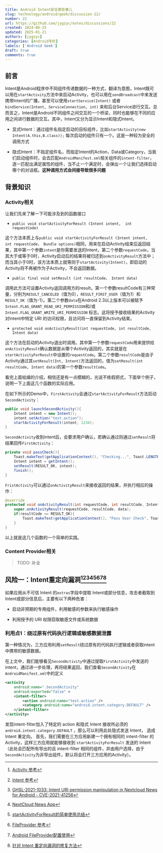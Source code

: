 ```yaml
---
title: Android Intent安全那些事儿
slug: technology/android/geek/discussion-22/
number: 22
url: https://github.com/jygzyc/notes/discussions/22
created: 2024-06-25
updated: 2025-01-21
authors: [jygzyc]
categories: [Android专栏]
labels: ['Android Geek']
draft: true
comments: true
---
```


<!-- name: intent_security -->

## 前言

Intent是Android程序中不同组件传递数据的一种方式，翻译为意图，Intent既可以用在`startActivity`方法中来启动Activity，也可以用在`sendBroadcast`中来发送携带Intent的广播，甚至可以使用`startService(Intent)` 或者 `bindService(Intent, ServiceConnection, int)` 来和后台Service进行交互。总而言之，Intent是Android不同组件之间交互的一个桥梁，同时也能够在不同的应用之间进行数据的交互。其中，Intent又分为显示Intent和隐式Intent。

- 显式Intent：通过组件名指定启动的目标组件，比如`startActivity(new Intent(A.this,B.class));` 每次启动的组件只有一个。这是一种较为安全的调用方式

- 隐式Intent：不指定组件名，而指定Intent的Action，Data或Category，当我们启动组件时，会去匹配`AndroidManifest.xml`相关组件的`intent-filter`，逐一匹配出满足属性的组件，当不止一个满足时，会弹出一个让我们选择启动哪个的对话框。**这种调用方式会间接导致很多问题**

## 背景知识
  
### Activity相关

让我们先来了解一下可能涉及到的函数接口

- `public void startActivityForResult (Intent intent,  int requestCode)`

这个方法本质上与`public void startActivityForResult (Intent intent,  int requestCode， Bundle options)`相同，用来在启动Activity结束后返回结果，其中第一个参数`intent`是你需要发送的Intent，第二个参数`requestCode`，当其大于或等于0时，Activity启动后的结果将被归还到`onActivityResult`方法中；而当其小于0时，该方法本质上就等同于`startActivity(Intent)`，即启动的Activity将不再被作为子Activity，不会返回数据。

- `public final void setResult (int resultCode， Intent data)`

调用此方法可设置Activity返回调用方的result。第一个参数resultCode有三种常量，分别为`RESULT_CANCELED`（值为0），`RESULT_FIRST_USER`（值为1）和`RESULT_OK`（值为-1）。第二个参数`data`在Android 2.3以上版本可以被赋予`Intent.FLAG_GRANT_READ_URI_PERMISSION`和/或`Intent.FLAG_GRANT_WRITE_URI_PERMISSION` 标志。这将授予接收结果的Activity对Intent中特定 URI 的访问权限，且访问将一直保留到Activity结束。

- `protected void onActivityResult(int requestCode, int resultCode, Intent data)`

这个方法在启动的Activity退出时调用。其中第一个参数`requestCode`用来提供给`onActivityResult`确认数据是从哪个Activity返回的，其实就是在`startActivityForResult`中设置的`requestCode`。第二个参数`resultCode`是由子Activity通过其`setResult(Int, Intent)`方法返回的，值为`setResult(int resultCode, Intent data)`的第一个参数`resultCode`。

看完上面枯燥的介绍，相信还是有一点模糊的，光说不练假把式，下面举个例子，说明一下上面这几个函数的实际应用。

在如下所示的Demo中，`FirstActivity`会通过`startActivityForResult`方法启动`SecondActivity`：

```java
public void launchSecondActivity(){
    Intent intent = new Intent();
    intent.setAction("test.action");
    startActivityForResult(intent, 1234);
}
```

`SecondActivity`收到intent后，会要求用户确认，若确认通过则通过`setResult`将结果回传`FirstActivity`：

```java
private void passCheck(){
    Toast.makeText(getApplicationContext(), "Checking...", Toast.LENGTH_SHORT).show();
    Intent intent = getIntent();
    setResult(RESULT_OK, intent);
    finish();
}
```

`FristActivity`可以通过`onActivityResult`来接收返回的结果，并执行相应的操作：

```java
@override
protected void onActivityResult(int requestCode, int resultCode, Intent data){
    super.onActivityResult(requestCode, resultCode, data);
    if(resultCode == RESULT_OK){
        Toast.makeText(getApplicationContext(), "Pass User Check", Toast.LENGTH_LONG).show();
    }    
}
```

以上就是这几个函数的一个简单的实践。

### Content Provider相关

> TODO: 补全

## 风险一：Intent重定向漏洞[^1][^2][^3][^4][^5][^6][^7][^8]

如果应用从不可信 Intent 的`extras`字段中提取 Intent或部分信息，攻击者截取到Intent或部分信息后，主要有以下两种危害：

- 启动非预期的专用组件，利用敏感的参数来执行敏感操作

- 利用授予的 URI 权限窃取敏感文件或系统数据

### 利用点1：绕过原有代码执行逻辑或敏感数据泄露

第一种情况为，三方应用利用`setResult`绕过原有的代码执行逻辑或者获取intent中携带的敏感数据。

在上文中，我们能够看见`SecondActivity`中通过提取`FirstActivity`中发送的intent，通过进一步处理，再将结果返回，我们查看`SecondActivity`在`AndroidManifest.xml`中的定义

```xml
<activity
    android:name=".SecondActivity"
    android:exported="false" >
    <intent-filter>
        <action android:name="test.action" />
        <category android:name="android.intent.category.DEFAULT" />
    </intent-filter>
</activity>
```

发现intent-filter加入了特定的 action 和隐式 Intent 接收所必须的 `android.intent.category.DEFAULT` ，那么可以利用此处隐式发送 Intent， 造成 Intent 重定向。
首先，我们需要在三方应用新建一个拥有相同的 intent-filter 的Activity，这样三方应用就能够接收到 `startActivityForResult` 发送的 Intent（此处会匹配所有导出的且 intent-filter 相同的组件，并由用户选择，由于`SecondActivity`为非导出组件，默认将会打开三方应用的Activity）。



[^1]: [Activity 参考](https://developer.android.com/reference/android/app/Activity)
[^2]: [Intent 参考](https://developer.android.com/reference/android/content/Intent)
[^3]: [GHSL-2021-1033: Intent URI permission manipulation in Nextcloud News for Android - CVE-2021-41256]( https://securitylab.github.com/advisories/GHSL-2021-1033_Nextcloud_News_for_Android/)
[^4]: [NextCloud News App](https://github.com/nextcloud/news-android)
[^5]: [startActivityForResult的简单使用总结](https://www.jianshu.com/p/acaa50c35811)
[^6]: [FileProvider 参考](https://developer.android.com/reference/androidx/core/content/FileProvider)
[^7]: [Android FileProvider配置使用](https://www.jianshu.com/p/e9043ab9dc69)
[^8]: [针对 Intent 重定向漏洞的修复方法](https://support.google.com/faqs/answer/9267555)
